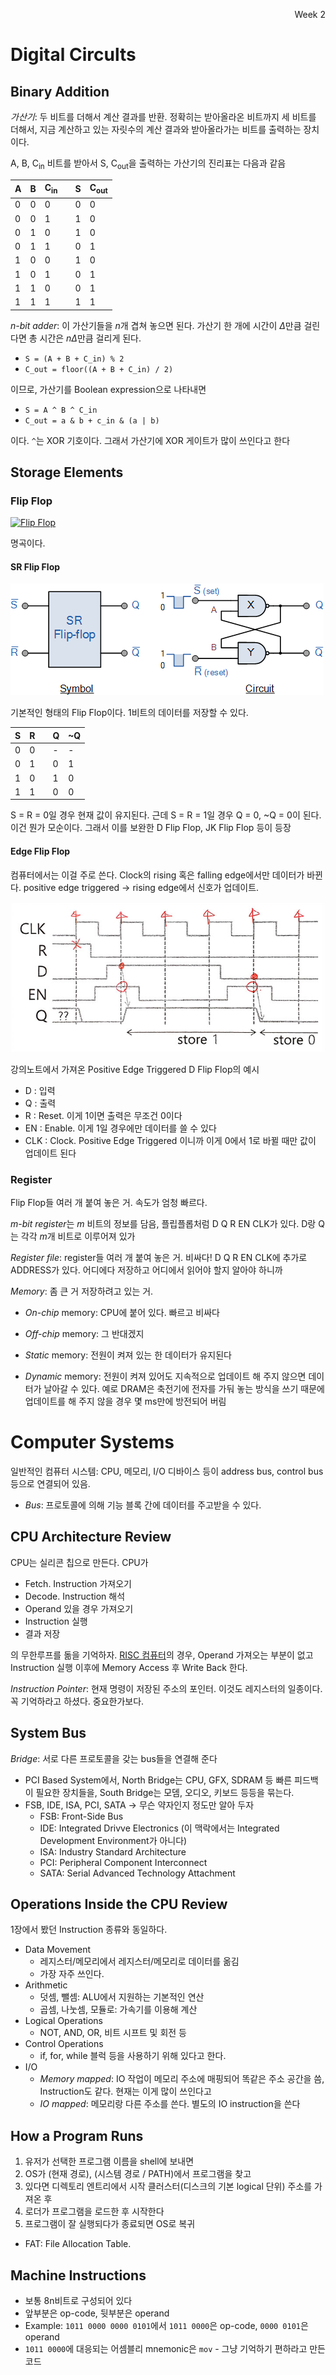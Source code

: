 <p align=right>Week 2</p>

# Digital Circults

## Binary Addition
*가산기*: 두 비트를 더해서 계산 결과를 반환. 정확히는 받아올라온 비트까지 세 비트를 더해서,
지금 계산하고 있는 자릿수의 계산 결과와 받아올라가는 비트를 출력하는 장치이다.

A, B, C<sub>in</sub> 비트를 받아서 S, C<sub>out</sub>을 출력하는 가산기의 진리표는 다음과 같음

| A | B | C<sub>in</sub> | | S | C<sub>out</sub> |
| - | - | - | - | - | - |
| 0 | 0 | 0 |  | 0 | 0 |
| 0 | 0 | 1 |  | 1 | 0 |
| 0 | 1 | 0 |  | 1 | 0 |
| 0 | 1 | 1 |  | 0 | 1 |
| 1 | 0 | 0 |  | 1 | 0 |
| 1 | 0 | 1 |  | 0 | 1 |
| 1 | 1 | 0 |  | 0 | 1 |
| 1 | 1 | 1 |  | 1 | 1 |

*n-bit adder*: 이 가산기들을 *n*개 겹쳐 놓으면 된다. 가산기 한 개에 시간이 *Δ*만큼 걸린다면 총 시간은 *nΔ*만큼 걸리게 된다.

- `S = (A + B + C_in) % 2`
- `C_out = floor((A + B + C_in) / 2)`

이므로, 가산기를 Boolean expression으로 나타내면

- `S = A ^ B ^ C_in`
- `C_out = a & b + c_in & (a | b)`

이다. `^`는 XOR 기호이다. 그래서 가산기에 XOR 게이트가 많이 쓰인다고 한다

## Storage Elements

### Flip Flop

[![Flip Flop](https://img.youtube.com/vi/wAUXJE4PZRc/0.jpg)](https://www.youtube.com/watch?v=wAUXJE4PZRc)

명곡이다.

#### SR Flip Flop

![SR Flip Flop](/images/sr-flipflop.gif)

기본적인 형태의 Flip Flop이다. 1비트의 데이터를 저장할 수 있다.

| S | R |   | Q | ~Q |
| - | - | - | - | -- |
| 0 | 0 |   | - | -  |
| 0 | 1 |   | 0 | 1  |
| 1 | 0 |   | 1 | 0  |
| 1 | 1 |   | 0 | 0  |

S = R = 0일 경우 현재 값이 유지된다. 근데 S = R = 1일 경우 Q = 0, ~Q = 0이 된다.
이건 뭔가 모순이다. 그래서 이를 보완한 D Flip Flop, JK Flip Flop 등이 등장

#### Edge Flip Flop

컴퓨터에서는 이걸 주로 쓴다. Clock의 rising 혹은 falling edge에서만 데이터가 바뀐다. positive edge triggered -> rising edge에서 신호가 업데이트.

![Positive Edge Triggered D Flip Flop](/images/pos-edge-d-flipflop.jpg)

강의노트에서 가져온 Positive Edge Triggered D Flip Flop의 예시

- D : 입력
- Q : 출력
- R : Reset. 이게 1이면 출력은 무조건 0이다
- EN : Enable. 이게 1일 경우에만 데이터를 쓸 수 있다
- CLK : Clock. Positive Edge Triggered 이니까 이게 0에서 1로 바뀔 때만 값이 업데이트 된다

### Register

Flip Flop들 여러 개 붙여 놓은 거. 속도가 엄청 빠르다.

*m-bit register*는 *m* 비트의 정보를 담음, 플립플롭처럼 D Q R EN CLK가 있다. D랑 Q는 각각 *m*개 비트로 이루어져 있가

*Register file*: register들 여러 개 붙여 놓은 거. 비싸다! D Q R EN CLK에 추가로 ADDRESS가 있다. 어디에다 저장하고 어디에서 읽어야 할지 알아야 하니까

*Memory*: 좀 큰 거 저장하려고 있는 거. 

- *On-chip* memory: CPU에 붙어 있다. 빠르고 비싸다
- *Off-chip* memory: 그 반대겠지

- *Static* memory: 전원이 켜져 있는 한 데이터가 유지된다
- *Dynamic* memory: 전원이 켜져 있어도 지속적으로 업데이트 해 주지 않으면 데이터가 날아갈 수 있다.
  예로 DRAM은 축전기에 전자를 가둬 놓는 방식을 쓰기 때문에 업데이트를 해 주지 않을 경우 몇 ms만에 방전되어 버림
  
# Computer Systems

일반적인 컴퓨터 시스템: CPU, 메모리, I/O 디바이스 등이 address bus, control bus 등으로 연결되어 있음.
- *Bus*: 프로토콜에 의해 기능 블록 간에 데이터를 주고받을 수 있다.

## CPU Architecture Review

CPU는 실리콘 칩으로 만든다. CPU가

- Fetch. Instruction 가져오기
- Decode. Instruction 해석
- Operand 있을 경우 가져오기
- Instruction 실행
- 결과 저장

의 무한루프를 돎을 기억하자. [RISC 컴퓨터](https://en.wikipedia.org/wiki/Classic_RISC_pipeline)의 경우,
Operand 가져오는 부분이 없고 Instruction 실행 이후에 Memory Access 후 Write Back 한다.

*Instruction Pointer*: 현재 명령이 저장된 주소의 포인터. 이것도 레지스터의 일종이다. 꼭 기억하라고 하셨다. 중요한가보다.

## System Bus

*Bridge*: 서로 다른 프로토콜을 갖는 bus들을 연결해 준다
- PCI Based System에서, North Bridge는 CPU, GFX, SDRAM 등 빠른 피드백이 필요한 장치들을, South Bridge는 모뎀, 오디오, 키보드 등등을 묶는다.
- FSB, IDE, ISA, PCI, SATA -> 무슨 약자인지 정도만 알아 두자
  - FSB: Front-Side Bus
  - IDE: Integrated Drivve Electronics (이 맥락에서는 Integrated Development Environment가 아니다)
  - ISA: Industry Standard Architecture
  - PCI: Peripheral Component Interconnect
  - SATA: Serial Advanced Technology Attachment
  
## Operations Inside the CPU Review
1장에서 봤던 Instruction 종류와 동일하다.

- Data Movement
  - 레지스터/메모리에서 레지스터/메모리로 데이터를 옮김
  - 가장 자주 쓰인다.
- Arithmetic
  - 덧셈, 뺄셈: ALU에서 지원하는 기본적인 연산
  - 곱셈, 나눗셈, 모듈로: 가속기를 이용해 계산
- Logical Operations
  - NOT, AND, OR, 비트 시프트 및 회전 등
- Control Operations
  - if, for, while 블럭 등을 사용하기 위해 있다고 한다.
- I/O
  - *Memory mapped*: IO 작업이 메모리 주소에 매핑되어 똑같은 주소 공간을 씀, Instruction도 같다. 현재는 이게 많이 쓰인다고 
  - *IO mapped*: 메모리랑 다른 주소를 쓴다. 별도의 IO instruction을 쓴다
  
## How a Program Runs
  
1. 유저가 선택한 프로그램 이름을 shell에 보내면
2. OS가 (현재 경로), (시스템 경로 / PATH)에서 프로그램을 찾고
3. 있다면 디렉토리 엔트리에서 시작 클러스터(디스크의 기본 logical 단위) 주소를 가져온 후
4. 로더가 프로그램을 로드한 후 시작한다
5. 프로그램이 잘 실행되다가 종료되면 OS로 복귀

* FAT: File Allocation Table.

## Machine Instructions

- 보통 8n비트로 구성되어 있다
- 앞부분은 op-code, 뒷부분은 operand
- Example: `1011 0000 0000 0101`에서 `1011 0000`은 op-code, `0000 0101`은 operand
- `1011 0000`에 대응되는 어셈블리 mnemonic은 `mov` - 그냥 기억하기 편하라고 만든 코드
